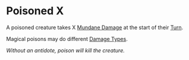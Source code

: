 # Poisoned X

A poisoned creature takes X [Mundane Damage](../Combat/Damage%20Types/Mundane%20Damage.md) at the start of their [Turn](../Core%20Procedures/Turn.md).

Magical poisons may do different [Damage Types](../Combat/Damage%20Types/{Damage%20Types}.md).

*Without an antidote, poison will kill the creature.*
